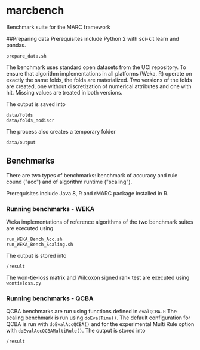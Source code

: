 # marcbench
Benchmark suite for the MARC framework

##Preparing data
Prerequisites include Python 2 with sci-kit learn and pandas.

 ```
 prepare_data.sh
 ```
The benchmark uses standard open datasets from the UCI repository. To ensure that  algorithm implementations in all platforms (Weka, R) operate on exactly the same folds, the folds are materialized. Two versions of the folds are created, one without discretization of numerical attributes and one with hit.  Missing values are treated in both versions.

The output is saved into 
```
data/folds
data/folds_nodiscr
```

The process also creates a temporary folder
```
data/output
```
## Benchmarks
There are two types of benchmarks: benchmark of accuracy and rule cound ("acc") and of algorithm runtime ("scaling").

Prerequisites include Java 8, R and  rMARC package installed in R.

### Running benchmarks - WEKA

Weka implementations of reference algorithms  of the two benchmark suites are executed using
```
run_WEKA_Bench_Acc.sh
run_WEKA_Bench_Scaling.sh
```
The output is stored into
```
/result
```
The won-tie-loss matrix and Wilcoxon signed rank test are executed using `wontieloss.py`

### Running benchmarks  - QCBA
QCBA benchmarks are run using functions defined in  `evalQCBA.R`
The scaling benchmark is run using `doEvalTime()`.
The default configuration for QCBA is run with `doEvalAccQCBA()` and for the experimental Multi Rule option with `doEvalAccQCBAMultiRule()`.
The output is stored into
```
/result
```

